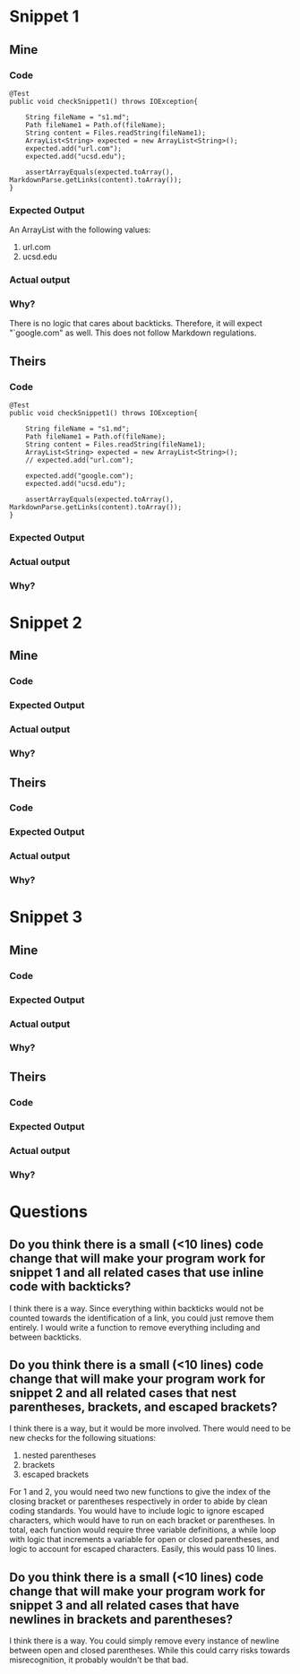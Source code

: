 # Snippet 1

## Mine

### Code
```
@Test
public void checkSnippet1() throws IOException{

    String fileName = "s1.md";
    Path fileName1 = Path.of(fileName);
    String content = Files.readString(fileName1);
    ArrayList<String> expected = new ArrayList<String>();
    expected.add("url.com");
    expected.add("ucsd.edu");

    assertArrayEquals(expected.toArray(), MarkdownParse.getLinks(content).toArray());
}
```

### Expected Output

An ArrayList with the following values:

1. url.com
1. ucsd.edu

### Actual output

### Why?

There is no logic that cares about backticks. Therefore, it will expect "\`google.com" as well. This does not follow Markdown regulations.

## Theirs

### Code

```
@Test
public void checkSnippet1() throws IOException{

    String fileName = "s1.md";
    Path fileName1 = Path.of(fileName);
    String content = Files.readString(fileName1);
    ArrayList<String> expected = new ArrayList<String>();
    // expected.add("url.com");

    expected.add("google.com");
    expected.add("ucsd.edu");

    assertArrayEquals(expected.toArray(), MarkdownParse.getLinks(content).toArray());
}
```



### Expected Output

### Actual output

### Why?

# Snippet 2

## Mine

### Code

### Expected Output

### Actual output

### Why?

## Theirs

### Code

### Expected Output

### Actual output

### Why?

# Snippet 3

## Mine

### Code

### Expected Output

### Actual output

### Why?

## Theirs

### Code

### Expected Output

### Actual output

### Why?

# Questions

## Do you think there is a small (<10 lines) code change that will make your program work for snippet 1 and all related cases that use inline code with backticks?

I think there is a way. Since everything within backticks would not be counted towards the identification of a link, you could just remove them entirely. I would write a function to remove everything including and between backticks.

## Do you think there is a small (<10 lines) code change that will make your program work for snippet 2 and all related cases that nest parentheses, brackets, and escaped brackets?

I think there is a way, but it would be more involved. There would need to be new checks for the following situations:

1. nested parentheses
1. brackets
1. escaped brackets

For 1 and 2, you would need two new functions to give the index of the closing bracket or parentheses respectively in order to abide by clean coding standards. You would have to include logic to ignore escaped characters, which would have to run on each bracket or parentheses. In total, each function would require three variable definitions, a while loop with logic that increments a variable for open or closed parentheses, and logic to account for escaped characters. Easily, this would pass 10 lines.


## Do you think there is a small (<10 lines) code change that will make your program work for snippet 3 and all related cases that have newlines in brackets and parentheses?

I think there is a way. You could simply remove every instance of newline between open and closed parentheses. While this could carry risks towards misrecognition, it probably wouldn't be that bad. 
